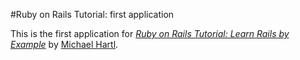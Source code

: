 #Ruby on Rails Tutorial: first application

This is the first application for [*Ruby on Rails Tutorial: Learn Rails by Example*](http:??railstutorial.org/) by [Michael Hartl](http://michaelhartl.com).